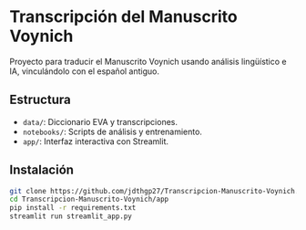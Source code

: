 # Transcripción del Manuscrito Voynich

Proyecto para traducir el Manuscrito Voynich usando análisis lingüístico e IA, vinculándolo con el español antiguo.

## Estructura
- `data/`: Diccionario EVA y transcripciones.
- `notebooks/`: Scripts de análisis y entrenamiento.
- `app/`: Interfaz interactiva con Streamlit.

## Instalación
```bash
git clone https://github.com/jdthgp27/Transcripcion-Manuscrito-Voynich.git
cd Transcripcion-Manuscrito-Voynich/app
pip install -r requirements.txt
streamlit run streamlit_app.py
